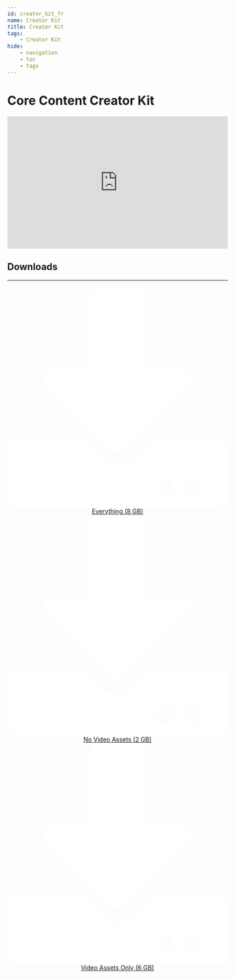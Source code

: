```yaml
---
id: creator_kit_fr
name: Creator Kit
title: Creator Kit
tags:
    - Creator Kit
hide:
    - navigation
    - toc
    - tags
---
```


<style>
.google-slides-container {
    position: relative;
    width: 100%;
    padding-top: 60%;
    overflow: hidden;
}

.google-slides-container iframe {
    position: absolute;
    top: 0;
    left: 0;
    width: 100%;
    height: 100%;
}
</style>

# Core Content Creator Kit

<div class="google-slides-container">
<iframe src="https://docs.google.com/presentation/d/e/2PACX-1vTirg6wN7kiRXevYeBu9SVRcT3cPAK6NxxFMf6Se68gAdlYDWIo5H6gOllrsteX5tpgBp3krfOxDBFX/embed?start=false&loop=false&delayms=3000" frameborder="0" width="960" height="569" allowfullscreen="true" mozallowfullscreen="true" webkitallowfullscreen="true"></iframe>
</div>

## Downloads

<hr/>
<div style="text-align: center; margin-left: auto; margin-right: auto;">
<a class="download-button core" href="https://drive.google.com/drive/folders/1abjMOdBO5uP2EvVTUX26lTEdEsJyxnT6" title="Download All" target="_blank" rel="noopener"><svg xmlns="http://www.w3.org/2000/svg" viewBox="0 0 512 512" fill="white"><path d="M216 0h80c13.3 0 24 10.7 24 24v168h87.7c17.8 0 26.7 21.5 14.1 34.1L269.7 378.3c-7.5 7.5-19.8 7.5-27.3 0L90.1 226.1c-12.6-12.6-3.7-34.1 14.1-34.1H192V24c0-13.3 10.7-24 24-24zm296 376v112c0 13.3-10.7 24-24 24H24c-13.3 0-24-10.7-24-24V376c0-13.3 10.7-24 24-24h146.7l49 49c20.1 20.1 52.5 20.1 72.6 0l49-49H488c13.3 0 24 10.7 24 24zm-124 88c0-11-9-20-20-20s-20 9-20 20 9 20 20 20 20-9 20-20zm64 0c0-11-9-20-20-20s-20 9-20 20 9 20 20 20 20-9 20-20z"></path></svg>
Everything (8 GB)</a>
<a class="download-button core" href="https://drive.google.com/drive/folders/1abjMOdBO5uP2EvVTUX26lTEdEsJyxnT6" title="Download All (No Video Assets - 2GB)" target="_blank" rel="noopener"><svg xmlns="http://www.w3.org/2000/svg" viewBox="0 0 512 512" fill="white"><path d="M216 0h80c13.3 0 24 10.7 24 24v168h87.7c17.8 0 26.7 21.5 14.1 34.1L269.7 378.3c-7.5 7.5-19.8 7.5-27.3 0L90.1 226.1c-12.6-12.6-3.7-34.1 14.1-34.1H192V24c0-13.3 10.7-24 24-24zm296 376v112c0 13.3-10.7 24-24 24H24c-13.3 0-24-10.7-24-24V376c0-13.3 10.7-24 24-24h146.7l49 49c20.1 20.1 52.5 20.1 72.6 0l49-49H488c13.3 0 24 10.7 24 24zm-124 88c0-11-9-20-20-20s-20 9-20 20 9 20 20 20 20-9 20-20zm64 0c0-11-9-20-20-20s-20 9-20 20 9 20 20 20 20-9 20-20z"></path></svg>
No Video Assets (2 GB)</a>
<a class="download-button core" href="https://drive.google.com/drive/folders/1DRv54w9AazmWFBeKEWYwaoe8CTIIfplC" title="Download All (Video Assets Only - 6GB)" target="_blank" rel="noopener"><svg xmlns="http://www.w3.org/2000/svg" viewBox="0 0 512 512" fill="white"><path d="M216 0h80c13.3 0 24 10.7 24 24v168h87.7c17.8 0 26.7 21.5 14.1 34.1L269.7 378.3c-7.5 7.5-19.8 7.5-27.3 0L90.1 226.1c-12.6-12.6-3.7-34.1 14.1-34.1H192V24c0-13.3 10.7-24 24-24zm296 376v112c0 13.3-10.7 24-24 24H24c-13.3 0-24-10.7-24-24V376c0-13.3 10.7-24 24-24h146.7l49 49c20.1 20.1 52.5 20.1 72.6 0l49-49H488c13.3 0 24 10.7 24 24zm-124 88c0-11-9-20-20-20s-20 9-20 20 9 20 20 20 20-9 20-20zm64 0c0-11-9-20-20-20s-20 9-20 20 9 20 20 20 20-9 20-20z"></path></svg>
Video Assets Only (6 GB)</a>
</div>
